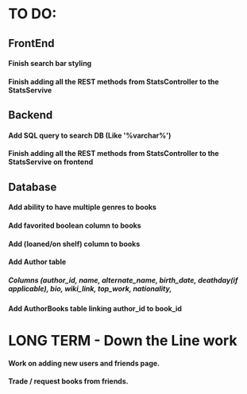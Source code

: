 # TO DO:

## FrontEnd

#### Finish search bar styling 
#### Finish adding all the REST methods from StatsController to the StatsServive

## Backend

#### Add SQL query to search DB (Like '%varchar%')
#### Finish adding all the REST methods from StatsController to the StatsServive on frontend


## Database

#### Add ability to have multiple genres to books
#### Add favorited boolean column to books
#### Add (loaned/on shelf) column to books
#### Add Author table 
  ##### Columns (author_id, name, alternate_name, birth_date, deathday(if applicable), bio, wiki_link, top_work, nationality, 
#### Add AuthorBooks table linking author_id to book_id




# LONG TERM - Down the Line work 
  #### Work on adding new users and friends page. 
  #### Trade / request books from friends. 
